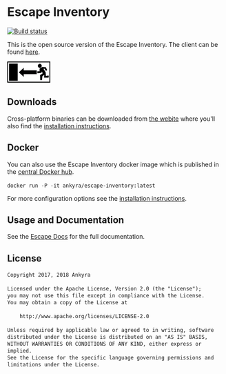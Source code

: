 # Escape Inventory

[![Build status](https://circleci.com/gh/ankyra/escape-inventory.svg?style=shield&circle-token=8423f6a5c860934d1c911eaedcca6ab21ddfac51)](https://circleci.com/gh/ankyra/escape) 

This is the open source version of the Escape Inventory. The client can be found 
[here](https://github.com/ankyra/escape).

![Escape Logo](/logo.png)

## Downloads

Cross-platform binaries can be downloaded from [the
webite](https://escape.ankyra.io/downloads/) where you'll also find the
[installation
instructions](https://escape.ankyra.io/docs/inventory-installation/).

## Docker

You can also use the Escape Inventory docker image which is published in the [central
Docker hub](https://hub.docker.com/r/ankyra/escape-inventory/).

`docker run -P -it ankyra/escape-inventory:latest`

For more configuration options see the [installation
instructions](https://escape.ankyra.io/docs/inventory-installation/).

## Usage and Documentation

See the [Escape Docs](https://escape.ankyra.io/docs/) for the full documentation.

## License

```
Copyright 2017, 2018 Ankyra

Licensed under the Apache License, Version 2.0 (the "License");
you may not use this file except in compliance with the License.
You may obtain a copy of the License at

    http://www.apache.org/licenses/LICENSE-2.0

Unless required by applicable law or agreed to in writing, software
distributed under the License is distributed on an "AS IS" BASIS,
WITHOUT WARRANTIES OR CONDITIONS OF ANY KIND, either express or implied.
See the License for the specific language governing permissions and
limitations under the License.
```
